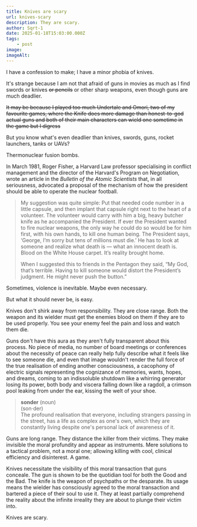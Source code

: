 ```yaml
---
title: Knives are scary
url: knives-scary
description: They are scary.
author: Sqrt-1
date: 2025-01-18T15:03:00.000Z
tags:
    - post
image:
imageAlt:
---
```


I have a confession to make; I have a minor phobia of knives.

It's strange because I am not that afraid of guns in movies as much as I find swords or knives <s>or pencils</s> or other sharp weapons, even though guns are much deadlier.

<s>It may be because I played too much Undertale and Omori, two of my favourite games, where the Knife does more damage than honest-to-god actual guns and both of their main characters can wield one sometime in the game but I digress</s>

But you know what's even deadlier than knives, swords, guns, rocket launchers, tanks or UAVs?

Thermonuclear fusion bombs.

In March 1981, Roger Fisher, a Harvard Law professor specialising in conflict management and the director of the Harvard's Program on Negotiation, wrote an article in the *Bulletin of the Atomic Scientists* that, in all seriousness, advocated a proposal of the mechanism of how the president should be able to operate the nuclear football.

> My suggestion was quite simple: Put that needed code number in a little capsule, and then implant that capsule right next to the heart of a volunteer. The volunteer would carry with him a big, heavy butcher knife as he accompanied the President. If ever the President wanted to fire nuclear weapons, the only way he could do so would be for him first, with his own hands, to kill one human being. The President says, ‘George, I’m sorry but tens of millions must die.’ He has to look at someone and realize what death is — what an innocent death is. Blood on the White House carpet. It’s reality brought home.
> 
> When I suggested this to friends in the Pentagon they said, “My God, that’s terrible. Having to kill someone would distort the President’s judgment. He might never push the button.”


Sometimes, violence is inevitable. Maybe even necessary. 

But what it should never be, is easy.

Knives don't shirk away from responsibility. They are close range. Both the weapon and its wielder must get the enemies blood on them if they are to be used properly. You see your enemy feel the pain and loss and watch them die.

Guns don't have this aura as they aren't fully transparent about this process. No piece of media, no number of board meetings or conferences about the necessity of peace can really help fully describe what it feels like to see someone die, and even that image wouldn't render the full force of the true realisation of ending another consciousness, a cacophony of electric signals representing the cognizance of memories, wants, hopes, and dreams, coming to an indissoluble shutdown like a whirring generator losing its power, both body and viscera falling down like a ragdoll, a crimson pool leaking from under the ear, kissing the welt of your shoe.

> <b>sonder</b> (noun)<br>
> (son⋅der)<br>
> The profound realisation that everyone, including strangers passing in the street, has a life as complex as one's own, which they are constantly living despite one's personal lack of awareness of it.

Guns are long range. They distance the killer from their victims. They make invisible the moral profundity and appear as instruments. Mere solutions to a tactical problem, not a moral one; allowing killing with cool, clinical efficiency and disinterest. A game.

Knives necessitate the visibility of this moral transaction that guns conceale. The gun is shown to be the quotidian tool for both the Good and the Bad. The knife is the weapon of psychpaths or the desparate. Its usage means the wielder has consciously agreed to the moral transaction and bartered a piece of their soul to use it. They at least partially comprehend the reality about the infinite irreality they are about to plunge their victim into.

Knives are scary.